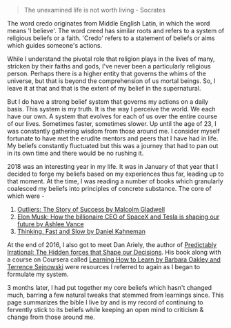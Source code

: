 <blockquote>
The unexamined life is not worth living - Socrates
</blockquote>

The word credo originates from Middle English Latin, in which the word means 'I believe'. The word creed has similar roots and refers to a system of religious beliefs or a faith. 'Credo' refers to a statement of beliefs or aims which guides someone's actions.

While I understand the pivotal role that religion plays in the lives of many, stricken by their faiths and gods, I've never been a particularly religious person. Perhaps there is a higher entity that governs the whims of the universe, but that is beyond the comprehension of us mortal beings. So, I leave it at that and that is the extent of my belief in the supernatural.

But I do have a strong belief system that governs my actions on a daily basis. This system is my truth. It is the way I perceive the world. We each have our own. A system that evolves for each of us over the entire course of our lives. Sometimes faster, sometimes slower. Up until the age of 23, I was constantly gathering wisdom from those around me. I consider myself fortunate to have met the erudite mentors and peers that I have had in life. My beliefs constantly fluctuated but this was a journey that had to pan out in its own time and there would be no rushing it.

2018 was an interesting year in my life. It was in January of that year that I decided to forge my beliefs based on my experiences thus far, leading up to that moment. At the time, I was reading a number of books which granularly coalesced my beliefs into principles of concrete substance. The core of which were -

1. [Outliers: The Story of Success by Malcolm Gladwell](https://www.amazon.in/Outliers-Story-Success-Malcolm-Gladwell/dp/0141036257/ref=sr_1_1?crid=1RGCGJ0BJCTAF&keywords=outliers+by+malcolm+gladwell&qid=1560279635&s=books&sprefix=outlier%2Cstripbooks%2C330&sr=1-1)
2. [Elon Musk: How the billionaire CEO of SpaceX and Tesla is shaping our future by Ashlee Vance](https://www.amazon.in/Elon-Musk-Billionaire-Spacex-Shaping/dp/0753555638?tag=googinhydr18418-21&tag=googinkenshoo-21&ascsubtag=_k_EAIaIQobChMI8-LuuY7i4gIVzbWWCh2K2gAvEAYYASABEgKYrfD_BwE_k_&gclid=EAIaIQobChMI8-LuuY7i4gIVzbWWCh2K2gAvEAYYASABEgKYrfD_BwE)
3. [Thinking, Fast and Slow by Daniel Kahneman](https://www.amazon.in/Thinking-Fast-Penguin-Press-Non-Fiction/dp/0141033576/ref=sr_1_2?adgrpid=60619154524&gclid=EAIaIQobChMI47enuI7i4gIVWaqWCh2xRQHdEAAYAiAAEgJixvD_BwE&hvadid=294110236692&hvdev=c&hvlocphy=1007768&hvnetw=g&hvpos=1t2&hvqmt=b&hvrand=13484501459992230175&hvtargid=kwd-326433336924&hydadcr=23636_1725033)

At the end of 2016, I also got to meet Dan Ariely, the author of [Predictably Irrational: The Hidden forces that Shape our Decisions](https://www.amazon.in/Predictably-Irrational-Hidden-Forces-Decisions/dp/0007368542/ref=sr_1_6?adgrpid=60619154524&gclid=EAIaIQobChMI47enuI7i4gIVWaqWCh2xRQHdEAAYAiAAEgJixvD_BwE&hvadid=294110236692&hvdev=c&hvlocphy=1007768&hvnetw=g&hvpos=1t2&hvqmt=b&hvrand=13484501459992230175&hvtargid=kwd-326433336924&hydadcr=23636_1725033&keywords=thinking+fast+slow&qid=1560279737&s=gateway&sr=8-6). His book along with a course on Coursera called [Learning How to Learn by Barbara Oakley and Terrence Sejnowski](https://www.coursera.org/learn/learning-how-to-learn) were resources I referred to again as I began to formulate my system.

3 months later, I had put together my core beliefs which hasn't changed much, barring a few natural tweaks that stemmed from learnings since. This page summarizes the bible I live by and is my record of continuing to fervently stick to its beliefs while keeping an open mind to criticism & change from those around me.
